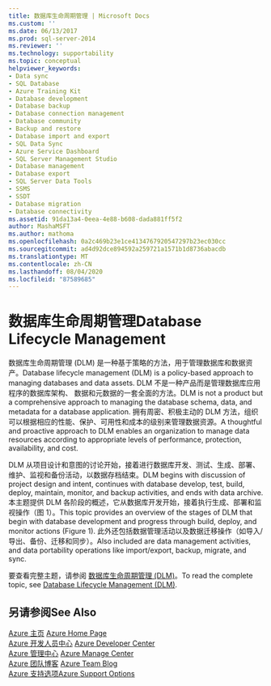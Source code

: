 ```yaml
---
title: 数据库生命周期管理 | Microsoft Docs
ms.custom: ''
ms.date: 06/13/2017
ms.prod: sql-server-2014
ms.reviewer: ''
ms.technology: supportability
ms.topic: conceptual
helpviewer_keywords:
- Data sync
- SQL Database
- Azure Training Kit
- Database development
- Database backup
- Database connection management
- Database community
- Backup and restore
- Database import and export
- SQL Data Sync
- Azure Service Dashboard
- SQL Server Management Studio
- Database management
- Database export
- SQL Server Data Tools
- SSMS
- SSDT
- Database migration
- Database connectivity
ms.assetid: 91da13a4-0eea-4e88-b608-dada881ff5f2
author: MashaMSFT
ms.author: mathoma
ms.openlocfilehash: 0a2c469b23e1ce4134767920547297b23ec030cc
ms.sourcegitcommit: ad4d92dce894592a259721a1571b1d8736abacdb
ms.translationtype: MT
ms.contentlocale: zh-CN
ms.lasthandoff: 08/04/2020
ms.locfileid: "87589685"
---
```

# <a name="database-lifecycle-management"></a><span data-ttu-id="b7843-102">数据库生命周期管理</span><span class="sxs-lookup"><span data-stu-id="b7843-102">Database Lifecycle Management</span></span>
  <span data-ttu-id="b7843-103">数据库生命周期管理 (DLM) 是一种基于策略的方法，用于管理数据库和数据资产。</span><span class="sxs-lookup"><span data-stu-id="b7843-103">Database lifecycle management (DLM) is a policy-based approach to managing databases and data assets.</span></span> <span data-ttu-id="b7843-104">DLM 不是一种产品而是管理数据库应用程序的数据库架构、 数据和元数据的一套全面的方法。</span><span class="sxs-lookup"><span data-stu-id="b7843-104">DLM is not a product but a comprehensive approach to managing the database schema, data, and metadata for a database application.</span></span> <span data-ttu-id="b7843-105">拥有周密、积极主动的 DLM 方法，组织可以根据相应的性能、保护、可用性和成本的级别来管理数据资源。</span><span class="sxs-lookup"><span data-stu-id="b7843-105">A thoughtful and proactive approach to DLM enables an organization to manage data resources according to appropriate levels of performance, protection, availability, and cost.</span></span>  
  
 <span data-ttu-id="b7843-106">DLM 从项目设计和意图的讨论开始，接着进行数据库开发、测试、生成、部署、维护、监视和备份活动，以数据存档结束。</span><span class="sxs-lookup"><span data-stu-id="b7843-106">DLM begins with discussion of project design and intent, continues with database develop, test, build, deploy, maintain, monitor, and backup activities, and ends with data archive.</span></span> <span data-ttu-id="b7843-107">本主题提供 DLM 各阶段的概述，它从数据库开发开始，接着执行生成、部署和监视操作（图 1）。</span><span class="sxs-lookup"><span data-stu-id="b7843-107">This topic provides an overview of the stages of DLM that begin with database development and progress through build, deploy, and monitor actions (Figure 1).</span></span> <span data-ttu-id="b7843-108">此外还包括数据管理活动以及数据迁移操作（如导入/导出、备份、迁移和同步）。</span><span class="sxs-lookup"><span data-stu-id="b7843-108">Also included are data management activities, and data portability operations like import/export, backup, migrate, and sync.</span></span>  
  
 <span data-ttu-id="b7843-109">要查看完整主题，请参阅 [数据库生命周期管理 (DLM)](https://go.microsoft.com/fwlink/?LinkId=276949)。</span><span class="sxs-lookup"><span data-stu-id="b7843-109">To read the complete topic, see [Database Lifecycle Management (DLM)](https://go.microsoft.com/fwlink/?LinkId=276949).</span></span>  
  
## <a name="see-also"></a><span data-ttu-id="b7843-110">另请参阅</span><span class="sxs-lookup"><span data-stu-id="b7843-110">See Also</span></span>  
 <span data-ttu-id="b7843-111">[Azure 主页](https://www.windowsazure.com/) </span><span class="sxs-lookup"><span data-stu-id="b7843-111">[Azure Home Page](https://www.windowsazure.com/) </span></span>  
 <span data-ttu-id="b7843-112">[Azure 开发人员中心](https://www.windowsazure.com/develop/overview/) </span><span class="sxs-lookup"><span data-stu-id="b7843-112">[Azure Developer Center](https://www.windowsazure.com/develop/overview/) </span></span>  
 <span data-ttu-id="b7843-113">[Azure 管理中心](https://www.windowsazure.com/manage/overview/) </span><span class="sxs-lookup"><span data-stu-id="b7843-113">[Azure Manage Center](https://www.windowsazure.com/manage/overview/) </span></span>  
 <span data-ttu-id="b7843-114">[Azure 团队博客](https://www.windowsazure.com/community/blog/) </span><span class="sxs-lookup"><span data-stu-id="b7843-114">[Azure Team Blog](https://www.windowsazure.com/community/blog/) </span></span>  
 [<span data-ttu-id="b7843-115">Azure 支持选项</span><span class="sxs-lookup"><span data-stu-id="b7843-115">Azure Support Options</span></span>](https://www.windowsazure.com/support/contact/)  
  
